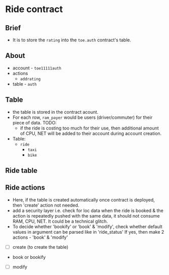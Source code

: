 # Ride contract
## Brief
* It is to store the `rating` into the `toe.auth` contract's table.

## About 
* account - `toe11111auth`
* actions
	- `addrating`
* table - `auth`

## Table
* the table is stored in the contract acount.
* For each row, `ram_payer` would be users (driver/commuter) for their piece of data. TODO: 
	- if the ride is costing too much for their use, then additional amount of CPU, NET will be added to their account during account creation.
* Table:
	- `ride`
		+ `taxi`
		+ `bike`

Ride table
----------------

Ride actions
--------------------
- Here, if the table is created automatically once contract is deployed, then 'create' action not needed.
- add a security layer i.e. check for loc data  when the ride is booked & the action is repeatedly pushed with the same data, it should not consume RAM, CPU, NET. It could be a technical glitch.
- To decide whether 'bookify' or 'book' & 'modify', check whether default values in argument can be parsed like in 'ride_status' If yes, then make 2 actions - 'book' & 'modify'
- [ ] create (to create the table)
- book or bookify
- [ ] modify